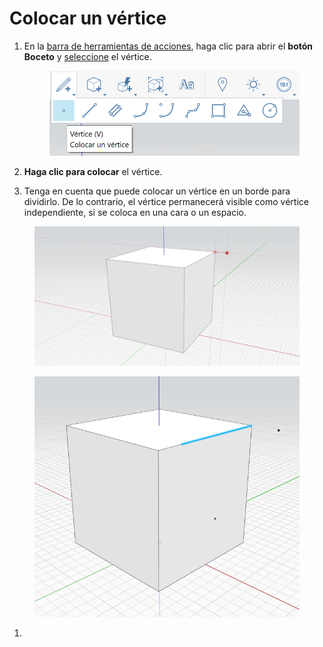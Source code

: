 # Colocar un vértice

1.  En la [barra de herramientas de acciones](https://github.com/FormIt3D/autodesk-formit-360-windows-help/tree/c377e7b8a3b8e43e684321d0b7de867608d317a3/tool-library/tool-bars-extended.md), haga clic para abrir el **botón Boceto** y [seleccione](select-edge-face-or-object.md) el vértice. 

    <figure><img src="../.gitbook/assets/VertexToolbar.png" alt=""><figcaption></figcaption></figure>
2. **Haga clic para colocar** el vértice. 
3. Tenga en cuenta que puede colocar un vértice en un borde para dividirlo. De lo contrario, el vértice permanecerá visible como vértice independiente, si se coloca en una cara o un espacio.

<figure><img src="../.gitbook/assets/PlaceVertex.png" alt=""><figcaption></figcaption></figure>

<figure><img src="../.gitbook/assets/image (2).png" alt=""><figcaption></figcaption></figure>

1.
